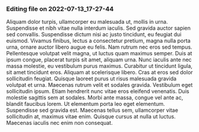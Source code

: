 

### Editing file on 2022-07-13_17-27-44

Aliquam dolor turpis, ullamcorper eu malesuada ut, mollis in urna. Suspendisse et nibh vitae nulla interdum iaculis. Sed gravida auctor sapien sed convallis. Suspendisse dictum nisi ac justo tincidunt, eu feugiat dui euismod. Vivamus finibus, lectus a consectetur pretium, magna nulla porta urna, ornare auctor libero augue eu felis. Nam rutrum nec eros sed tempus. Pellentesque volutpat velit magna, ut luctus quam maximus semper. Duis at ipsum congue, placerat turpis sit amet, aliquam urna. Nunc iaculis ante nec massa molestie, eu vestibulum purus maximus. Curabitur ut tincidunt ligula, sit amet tincidunt eros. Aliquam at scelerisque libero. Cras at eros sed dolor sollicitudin feugiat.
Quisque laoreet purus ut risus malesuada gravida volutpat et urna. Maecenas rutrum velit et sodales gravida. Vestibulum eget sollicitudin ipsum. Etiam hendrerit nunc vitae eros eleifend venenatis. Duis molestie sagittis sem at sodales. Morbi ante massa, congue vel ante ac, blandit faucibus lorem. Ut elementum porta leo eget elementum. Suspendisse sed gravida est. Maecenas tellus sem, ullamcorper vitae sollicitudin at, maximus vitae enim. Quisque cursus at nulla ut luctus. Maecenas iaculis nec enim non consequat.


